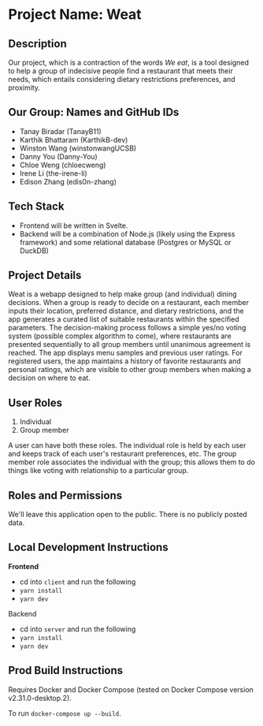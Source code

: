 # Project Name: Weat

## Description

Our project, which is a contraction of the words _We eat_, is a tool designed to help a group of indecisive people find a restaurant that meets their needs, which entails considering dietary restrictions preferences, and proximity.

## Our Group: Names and GitHub IDs

- Tanay Biradar (TanayB11)
- Karthik Bhattaram (KarthikB-dev)
- Winston Wang (winstonwangUCSB)
- Danny You (Danny-You)
- Chloe Weng (chloecweng)
- Irene Li (the-irene-li)
- Edison Zhang (edis0n-zhang)

## Tech Stack

- Frontend will be written in Svelte.
- Backend will be a combination of Node.js (likely using the Express framework) and some relational database (Postgres or MySQL or DuckDB)

## Project Details

Weat is a webapp designed to help make group (and individual) dining decisions. When a group is ready to decide on a restaurant, each member inputs their location, preferred distance, and dietary restrictions, and the app generates a curated list of suitable restaurants within the specified parameters. The decision-making process follows a simple yes/no voting system (possible complex algorithm to come), where restaurants are presented sequentially to all group members until unanimous agreement is reached. The app displays menu samples and previous user ratings. For registered users, the app maintains a history of favorite restaurants and personal ratings, which are visible to other group members when making a decision on where to eat.

## User Roles

1. Individual
2. Group member

A user can have both these roles. The individual role is held by each user and
keeps track of each user's restaurant preferences, etc. The group member
role associates the individual with the group; this allows them to do things
like voting with relationship to a particular group.

## Roles and Permissions

We'll leave this application open to the public. There is no publicly posted data.

## Local Development Instructions

**Frontend**

- cd into `client` and run the following
- `yarn install`
- `yarn dev`

Backend

- cd into `server` and run the following
- `yarn install`
- `yarn dev`

## Prod Build Instructions

Requires Docker and Docker Compose (tested on Docker Compose version v2.31.0-desktop.2).

To run `docker-compose up --build`.
